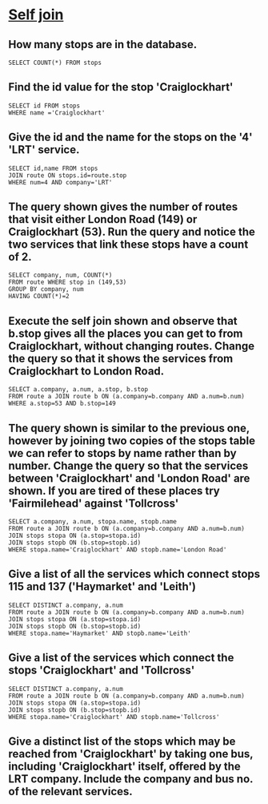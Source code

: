 # [Self join](https://sqlzoo.net/wiki/Self_join)

## How many stops are in the database.

    SELECT COUNT(*) FROM stops

## Find the id value for the stop 'Craiglockhart'

    SELECT id FROM stops
    WHERE name ='Craiglockhart'
    
## Give the id and the name for the stops on the '4' 'LRT' service.

    SELECT id,name FROM stops
    JOIN route ON stops.id=route.stop
    WHERE num=4 AND company='LRT'
    
## The query shown gives the number of routes that visit either London Road (149) or Craiglockhart (53). Run the query and notice the two services that link these stops have a count of 2. 

    SELECT company, num, COUNT(*)
    FROM route WHERE stop in (149,53)
    GROUP BY company, num
    HAVING COUNT(*)=2

## Execute the self join shown and observe that b.stop gives all the places you can get to from Craiglockhart, without changing routes. Change the query so that it shows the services from Craiglockhart to London Road.

    SELECT a.company, a.num, a.stop, b.stop
    FROM route a JOIN route b ON (a.company=b.company AND a.num=b.num)
    WHERE a.stop=53 AND b.stop=149
    
 ## The query shown is similar to the previous one, however by joining two copies of the stops table we can refer to stops by name rather than by number. Change the query so that the services between 'Craiglockhart' and 'London Road' are shown. If you are tired of these places try 'Fairmilehead' against 'Tollcross'
 
    SELECT a.company, a.num, stopa.name, stopb.name
    FROM route a JOIN route b ON (a.company=b.company AND a.num=b.num)
    JOIN stops stopa ON (a.stop=stopa.id)
    JOIN stops stopb ON (b.stop=stopb.id)
    WHERE stopa.name='Craiglockhart' AND stopb.name='London Road'
    
 ## Give a list of all the services which connect stops 115 and 137 ('Haymarket' and 'Leith')

    SELECT DISTINCT a.company, a.num
    FROM route a JOIN route b ON (a.company=b.company AND a.num=b.num)
    JOIN stops stopa ON (a.stop=stopa.id)
    JOIN stops stopb ON (b.stop=stopb.id)
    WHERE stopa.name='Haymarket' AND stopb.name='Leith'
    
## Give a list of the services which connect the stops 'Craiglockhart' and 'Tollcross'

    SELECT DISTINCT a.company, a.num
    FROM route a JOIN route b ON (a.company=b.company AND a.num=b.num)
    JOIN stops stopa ON (a.stop=stopa.id)
    JOIN stops stopb ON (b.stop=stopb.id)
    WHERE stopa.name='Craiglockhart' AND stopb.name='Tollcross'
    
## Give a distinct list of the stops which may be reached from 'Craiglockhart' by taking one bus, including 'Craiglockhart' itself, offered by the LRT company. Include the company and bus no. of the relevant services.

